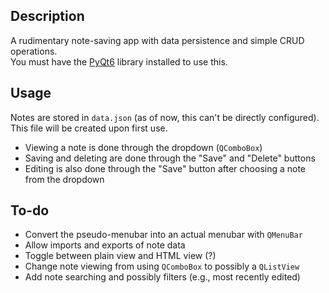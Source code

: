 ## Description

A rudimentary note-saving app with data persistence and simple CRUD operations.  
You must have the [PyQt6](https://pypi.org/project/PyQt6/) library installed to use this.

## Usage

Notes are stored in `data.json` (as of now, this can't be directly configured). This file will be created upon first use.

- Viewing a note is done through the dropdown (`QComboBox`)
- Saving and deleting are done through the "Save" and "Delete" buttons
- Editing is also done through the "Save" button after choosing a note from the dropdown

## To-do

- Convert the pseudo-menubar into an actual menubar with `QMenuBar`
- Allow imports and exports of note data
- Toggle between plain view and HTML view (?)
- Change note viewing from using `QComboBox` to possibly a `QListView`
- Add note searching and possibly filters (e.g., most recently edited)
